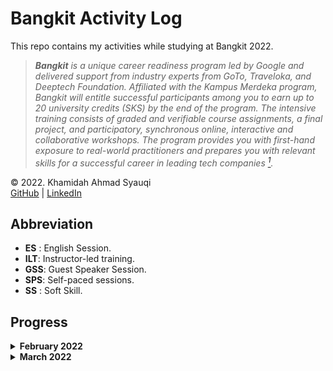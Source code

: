 # Bangkit Activity Log
This repo contains my activities while studying at Bangkit 2022.

> ***Bangkit** is a unique career readiness program led by Google and delivered support from industry experts from GoTo, Traveloka, and Deeptech Foundation. Affiliated with the Kampus Merdeka program, Bangkit will entitle successful participants among you to earn up to 20 university credits (SKS) by the end of the program. The intensive training consists of graded and verifiable course assignments, a final project, and participatory, synchronous online, interactive and collaborative workshops. The program provides you with first-hand exposure to real-world practitioners and prepares you with relevant skills for a successful career in leading tech companies [<sup>1</sup>](https://docs.google.com/document/d/1tPmbupsdIWgxGytBSwH3ZUmCfdIaSsBq8ZCmL47l_d0/preview?pru=AAABfxotgks*sK9Lo88cZxfT4kPNbscbYw#heading=h.ajhjo6miqvhw).*

© 2022. Khamidah Ahmad Syauqi\
[GitHub](https://github.com/syauqi-a/) | [LinkedIn](https://www.linkedin.com/in/kahmadsyauqi/)

## Abbreviation
- **ES** : English Session.
- **ILT**: Instructor-led training.
- **GSS**: Guest Speaker Session.
- **SPS**: Self-paced sessions.
- **SS** : Soft Skill.

## Progress

<details>

  <summary>
    <b>February 2022</b>
  </summary>
  <br>

  > <h4>14<sup>th</sup></h4>
  >
  > Attend to Opening Session and Techinical Briefing Session

  > <h4>15<sup>th</sup></h4>
  > <details>
  >   <summary>
  >     SPS: "<i>Memulai Pemrograman Dengan Python</i>" offered by Dicoding
  >   </summary>
  >   <ul>
  >     <li>Introduction and installing python</li>
  >     <li>Python code writing style guide based on PEP 8</li>
  >     <li>Python data type</li>
  >     <li>Input/Output and Operation in Python</li>
  >   </ul>
  > </details>

  > <h4>16<sup>th</sup></h4>
  > <details>
  >   <summary>
  >     SPS: "<i>Memulai Pemrograman Dengan Python</i>" offered by Dicoding
  >   </summary>
  >   <ul>
  >     <li>Style Guide on Python</li>
  >     <li>Control flow</li>
  >     <li>Error handling</li>
  >     <li>Function and method</li>
  >     <li>Python OOP</li>
  >   </ul>
  > </details>

  > <h4>17<sup>th</sup></h4>
  > <details>
  >   <summary>
  >     SPS: "<i>Memulai Pemrograman Dengan Python</i>" offered by Dicoding
  >   </summary>
  >   <ul>
  >     <li>Unit testing on python</li>
  >     <li>Popular libraries on python</li>
  >   </ul>
  >  </details>
  >  <details>
  >   <summary>
  >     Take the final course exam
  >   </summary>
  >   <a href="https://www.dicoding.com/certificates/N9ZOEKYO0XG5"><i>Course certificate</i> "<b>Memulai Pemrograman Dengan Python</b>" <i>by Dicoding</i></a>
  > </details>

  > <h4>18<sup>th</sup></h4>
  > <details>
  >   <summary>
  >     SPS: "Crash Course on Python" offered by Google (Coursera)
  >   </summary>
  >   <br/>
  >   <blockquote>
  >     Week 1 module:
  >     <ul>
  >       <li>Course introduction</li>
  >     </ul>
  >   </blockquote>
  > </details>

  > <h4>19<sup>th</sup></h4>
  > <details>
  >   <summary>
  >     SPS: "Crash Course on Python" offered by Google (Coursera)
  >   </summary>
  >   <br/>
  >   <blockquote>
  >     Week 1 module:
  >     <ul>
  >       <li>Introduction to Programming</li>
  >       <li>Introduction to Python</li>
  >     </ul>
  >   </blockquote>
  > </details>

  > <h4>20<sup>th</sup></h4>
  > <details>
  >   <summary>
  >     SPS: "Crash Course on Python" offered by Google (Coursera)
  >   </summary>
  >   <br/>
  >   <blockquote>
  >     Week 1 module:
  >     <ul>
  >       <li>Introduction to Python (continue)</li>
  >     </ul>
  >   </blockquote>
  > </details>

  > <h4>21<sup>st</sup></h4>
  > <details>
  >   <summary>
  >     SPS: "Crash Course on Python" offered by Google (Coursera)
  >   </summary>
  >   <br/>
  >   <blockquote>
  >     Week 1 module:
  >     <ul>
  >       <li>Hello world, make first Python script</li>
  >       <li>Modul review (+ take quiz)</li>
  >     </ul>
  >   </blockquote>
  >   <blockquote>
  >     Week 2 module:
  >     <ul>
  >       <li>Expressions and Variables</li>
  >       <li>Functions</li>
  >       <li>Conditionals</li>
  >       <li>Modul review (+ take quiz)</li>
  >     </ul>
  >   </blockquote>
  >   <blockquote>
  >     Week 3 module:
  >     <ul>
  >       <li>While loops</li>
  >     </ul>
  >   </blockquote>
  > </details>
  > <details>
  >   <summary>
  >     ILT: Python IT Automation - Intro to Python, Regex, and Bash Scripting
  >   </summary>
  >   Instructor: Hidayaturrahman
  > </details>

  > <h4>22<sup>nd</sup></h4>
  > <details>
  >   <summary>
  >     SPS: "Crash Course on Python" offered by Google (Coursera)
  >   </summary>
  >   <br/>
  >   <blockquote>
  >     Week 3 module:
  >     <ul>
  >       <li>For loops</li>
  >       <li>Recursion</li>
  >       <li>Modul review (+ take quiz)</li>
  >     </ul>
  >   </blockquote>
  >   <blockquote>
  >     Week 4 module:
  >     <ul>
  >       <li>Strings</li>
  >       <li>Lists and tuples</li>
  >       <li>Dictionaries</li>
  >       <li>Modul review (+ take quiz)</li>
  >     </ul>
  >   </blockquote>
  >   <blockquote>
  >     Week 5 module:
  >     <ul>
  >       <li>Object-oriented Programming</li>
  >       <li>Classes and Methods</li>
  >       <li>Code Reuse: Inheritance and Composition between classes</li>
  >       <li>Module Review</li>
  >     </ul>
  >   </blockquote>
  > </details>

  > <h4>23<sup>rd</sup></h4>
  > <details>
  >   <summary>
  >     SPS: "Crash Course on Python" offered by Google (Coursera)
  >   </summary>
  >   <br/>
  >   <blockquote>
  >     Week 6 module:
  >     <ul>
  >       <li>Writing a Script from the Ground Up</li>
  >       <li>Final Project</li>
  >       <li>Programming Assignment (Final Project: WordCloud)</li>
  >     </ul>
  >     <a href="https://www.coursera.org/account/accomplishments/certificate/NR6X7QCNSF93"><i>Course certificate "Crash Course on Python" offered by Google (Coursera)</i></a>
  >   </blockquote>
  > </details>
  > <details>
  >   <summary>
  >     SPS: "Using Python to Interact with the Operating System" offered by Google (Coursera)
  >   </summary>
  >   <br/>
  >   <blockquote>
  >     Week 1 module:
  >     <ul>
  >       <li>Course Introduction</li>
  >       <li>Getting Ready for Python</li>
  >       <li>Running Python Locally</li>
  >       <li>Automating Tasks Through Programming</li>
  >       <li>Introduction to Qwiklabs</li>
  >       <li>Module Review</li>
  >       <li>Try Qwiklabs and do the assessment</li>
  >   </ul>
  >   </blockquote>
  >   <blockquote>
  >     Week 2 module:
  >     <ul>
  >       <li>Reading and Writing Files</li>
  >       <li>Managing Files and Directories</li>
  >       <li>Reading and Writing CSV Files</li>
  >       <li>Module Review</li>
  >       <li>Qwiklabs Assessment: Handling Files</li>
  >     </ul>
  >   </blockquote>
  > </details>

  > <h4>24<sup>th</sup></h4>
  > <details>
  >   <summary>
  >     SPS: "Using Python to Interact with the Operating System" offered by Google (Coursera)
  >   </summary>
  >   <br/>
  >   <blockquote>
  >     Week 3 module:
  >     <ul>
  >       <li>Regular Expressions</li>
  >       <li>Basic Regular Expressions</li>
  >       <li>Advanced Regular Expressions</li>
  >       <li>Module Review</li>
  >       <li>Qwiklabs Assessment: Working with Regular Expressions</li>
  >     </ul>
  >   </blockquote>
  >   <blockquote>
  >     Week 4 module:
  >     <ul>
  >       <li>Data Streams</li>
  >     </ul>
  >   </blockquote>
  > </details>
  > <details>
  >   <summary>
  >     Attend the Weekly Consultation 1
  >   </summary>
  >   Lead by Stefanie Chandra
  > </details>

  > <h4>25<sup>th</sup></h4>
  > <details>
  >   <summary>
  >     SPS: "Using Python to Interact with the Operating System" offered by Google (Coursera)
  >   </summary>
  >   <br/>
  >   <blockquote>
  >     Week 4 module:
  >     <ul>
  >       <li>Python Subprocesses</li>
  >       <li>Processing Log Files</li>
  >       <li>Module Review</li>
  >       <li>Qwiklabs Assessment: Working with Log Files</li>
  >     </ul>
  >   </blockquote>
  >   <blockquote>
  >     Week 5 module:
  >     <ul>
  >       <li>Simple Tests</li>
  >       <li>Unit Tests</li>
  >       <li>Other Test Concepts</li>
  >       <li>Errors and Exceptions</li>
  >       <li>Module Review</li>
  >       <li>Qwiklabs Assessment: Implementing Unit Testing</li>
  >     </ul>
  >   </blockquote>
  >   <blockquote>
  >     Week 6 module:
  >     <ul>
  >       <li>Interacting with the Command Line Shell</li>
  >       <li>Bash Scripting</li>
  >       <li>Module Review</li>
  >       <li>Qwiklabs Assessment: Editing Files Using Substrings</li>
  >     </ul>
  >   </blockquote>
  >   <blockquote>
  >     Week 7 module:
  >     <ul>
  >       <li>Getting Ready for the Final Project</li>
  >       <li>Course Wrap-Up</li>
  >       <li>Final Project (Qwiklabs Assessment: Log Analysis Using Regular Expressions)</li>
  >     </ul>
  >     <a href="https://www.coursera.org/account/accomplishments/certificate/3AWM83VL2BKJ"><i>Course certificate "Using Python to Interact with the Operating System" offered by Google (Coursera)</i></a>
  >   </blockquote>
  > </details>
  > <details>
  >   <summary>
  >     GSS : 1 - How To be a Professional Software Engineer
  >   </summary>
  >   Speaker: Puja Pramudya
  >
  >   Moderator: Adrianus Yoza Aprilio
  > </details>

</details>

<details>

  <summary>
    <b>March 2022</b>
  </summary>
  <br>

  > <h4>1<sup>st</sup></h4>
  > <details>
  >   <summary>
  >     SPS: "Introduction to Git and GitHub" offered by Google (Coursera)
  >   </summary>
  >   <br/>
  >   <blockquote>
  >     Week 1 module:
  >     <ul>
  >       <li>Course Introduction</li>
  >       <li>Before Version Control</li>
  >       <li>Version Control Systems</li>
  >       <li>Using Git</li>
  >       <li>Module Review</li>
  >       <li>Qwiklabs Assessment: Introduction to Git</li>
  >     </ul>
  >   </blockquote>
  > </details>

  > <h4>2<sup>nd</sup></h4>
  > <details>
  >   <summary>
  >     SPS: "Introduction to Git and GitHub" offered by Google (Coursera)
  >   </summary>
  >   <br/>
  >   <blockquote>
  >     Week 2 module:
  >     <ul>
  >       <li>Advanced Git interaction</li>
  >       <li>Undoing Things</li>
  >       <li>Branching and Merging</li>
  >       <li>Module Review</li>
  >       <li>Qwiklabs Assessment: Merging Branches in Git</li>
  >     </ul>
  >   </blockquote>
  >   <blockquote>
  >     Week 3 module:
  >     <ul>
  >       <li>Introduction to GitHub</li>
  >       <li>Using a Remote Repository</li>
  >       <li>Solving Conflicts</li>
  >       <li>Module Review</li>
  >       <li>Qwiklabs Assessment: Introduction to Github</li>
  >     </ul>
  >   </blockquote>
  >   <blockquote>
  >     Week 4 module:
  >     <ul>
  >       <li>Pull Requests</li>
  >       <li>Code Reviews</li>
  >       <li>Managing Projects</li>
  >       <li>Module Review</li>
  >       <li>Final Project (Qwiklabs Assessment: Pushing Local Commits to Github)</li>
  >       <li>Course Wrap-Up</li>
  >     </ul>
  >     <a href="https://www.coursera.org/account/accomplishments/certificate/KCGYQELGZ6VH"><i>Course certificate "Introduction to Git and GitHub" offered by Google (Coursera)</i></a>
  >   </blockquote>
  > </details>
  > <details>
  >   <summary>
  >     Attend the Weekly Consultation 2
  >   </summary>
  >   Lead by Stefanie Chandra
  > </details>

  > <h4>4<sup>th</sup></h4>
  > <details>
  >   <summary>
  >     GSS : 2 - How to Build a Great Startup
  >   </summary>
  >   Speaker: Imanuel Abraham
  >
  >   Moderator: Hansel Santoso
  > </details>
  > <details>
  >   <summary>
  >     ILT-SS: Time Management
  >   </summary>
  >   Instructor: Kenny Sulaimon
  > </details>

  > <h4>7<sup>th</sup></h4>
  >
  > Attend to Team Meeting 1
  >
  > Fill the SS Assignment "Time Management"
  >
  > <details>
  >   <summary>
  >     SPS: "Troubleshooting and Debugging Techniques" offered by Google (Coursera)
  >   </summary>
  >   <br/>
  >   <blockquote>
  >     Week 1 module:
  >     <ul>
  >       <li>Course Introduction</li>
  >       <li>Introduction to Debugging</li>
  >     </ul>
  >   </blockquote>
  > </details>

  > <h4>8<sup>th</sup></h4>
  > <details>
  >   <summary>
  >     SPS: "Troubleshooting and Debugging Techniques" offered by Google (Coursera)
  >   </summary>
  >   <br/>
  >   <blockquote>
  >     Week 1 module:
  >     <ul>
  >       <li>Understanding the Problem</li>
  >       <li>Binary Searching a Problem</li>
  >       <li>Module Review</li>
  >       <li>Qwiklabs Assessment: Debugging Python Scripts</li>
  >     </ul>
  >   </blockquote>
  >   <blockquote>
  >     Week 2 module:
  >     <ul>
  >       <li>Understanding Slowness</li>
  >       <li>Facing Slow Code</li>
  >       <li>When Slowness Problems Get Complex</li>
  >       <li>Module Review</li>
  >       <li>Qwiklabs Assessment: Performance Tuning in Python Scripts</li>
  >     </ul>
  >   </blockquote>
  > </details>
  > <details>
  >   <summary>
  >     ILT: Python IT Automation - Git Collaboration, Troubleshooting, and Intro to Cloud
  >   </summary>
  >   Instructor: Lingga Aji Andika
  > </details>

  > <h4>9<sup>th</sup></h4>
  > <details>
  >   <summary>
  >     SPS: "Troubleshooting and Debugging Techniques" offered by Google (Coursera)
  >   </summary>
  >   <br/>
  >   <blockquote>
  >     Week 3 module:
  >     <ul>
  >       <li>Why Programs Crash</li>
  >       <li>Code that Crashes</li>
  >       <li>Handling Bigger Incidents</li>
  >       <li>Module Review</li>
  >       <li>Qwiklabs Assessment: Fixing Errors in Python Scripts</li>
  >     </ul>
  >   </blockquote>
  >   <blockquote>
  >     Week 4 module:
  >     <ul>
  >       <li>Managing Computer Resources</li>
  >       <li>Managing Our Time</li>
  >       <li>Making Our Future Lives Easier</li>
  >       <li>Module Review</li>
  >       <li>Final Project (Qwiklabs Assessment: Debugging and Solving Software Problems)</li>
  >       <li>Course Wrap-Up</li>
  >     </ul>
  >     <a href="https://www.coursera.org/account/accomplishments/certificate/UPQGPZYSU2AG"><i>Course certificate "Troubleshooting and Debugging Techniques" offered by Google (Coursera)</i></a>
  >   </blockquote>
  > </details>

  > <h4>10<sup>th</sup></h4>
  > <details>
  >   <summary>
  >     SPS: "Configuration Management and the Cloud" offered by Google (Coursera)
  >   </summary>
  >   <br/>
  >   <blockquote>
  >     Week 1 module:
  >     <ul>
  >       <li>Course Introduction</li>
  >       <li>Introduction to Automation at Scale</li>
  >       <li>Introduction to Puppet</li>
  >       <li>The Building Blocks of Configuration Management</li>
  >       <li>Module Review</li>
  >       <li>Qwiklabs Assessment: Debugging Puppet Installation</li>
  >     </ul>
  >   </blockquote>
  >   <blockquote>
  >     Week 2 module:
  >     <ul>
  >       <li>Deploying Puppet Locally</li>
  >     </ul>
  >   </blockquote>
  > </details>
  > <details>
  >   <summary>
  >     Attend the Weekly Consultation 3
  >   </summary>
  >   Lead by Stefanie Chandra
  > </details>

  > <h4>11<sup>th</sup></h4>
  > <details>
  >   <summary>
  >     SPS: "Configuration Management and the Cloud" offered by Google (Coursera)
  >   </summary>
  >   <br/>
  >   <blockquote>
  >     Week 2 module:
  >     <ul>
  >       <li>Deploying Puppet to Clients</li>
  >       <li>Updating Deployments</li>
  >       <li>Module Review</li>
  >       <li>Qwiklabs Assessment: Deployment Using Puppet</li>
  >     </ul>
  >   </blockquote>
  >   <blockquote>
  >     Week 3 module:
  >     <ul>
  >       <li>Cloud Computing</li>
  >       <li>Managing Instances in the Cloud</li>
  >       <li>Automating Cloud Deployments</li>
  >       <li>Module Review</li>
  >       <li>Qwiklabs Assessment: Create VM template and Automate deployment</li>
  >     </ul>
  >   </blockquote>
  >   <blockquote>
  >     Week 4 module:
  >     <ul>
  >       <li>Building Software for the Cloud</li>
  >       <li>Monitoring and Alerting</li>
  >       <li>Troubleshooting and Debugging</li>
  >       <li>Module Review</li>
  >       <li>Qwiklabs Assessment: Debugging Cloud Deployment</li>
  >       <li>Course Wrap-Up</li>
  >     </ul>
  >     <a href="https://www.coursera.org/account/accomplishments/certificate/QAMYAR6TXLDV"><i>Course certificate "Configuration Management and the Cloud" offered by Google (Coursera)</i></a>
  >   </blockquote>
  > </details>
  > <details>
  >   <summary>
  >     GSS : 3 - Kickstart your career as an Android Developer
  >   </summary>
  >   Speaker: Andrew Kurniadi
  >
  >   Moderator: Cendekia Luthfieta N.
  > </details>
  > <details>
  >   <summary>
  >     ES: Spoken Correspondence
  >   </summary>
  >   Instructor: Kathlyn Grace
  > </details>

  > <h4>14<sup>th</sup></h4>
  > <details>
  >   <summary>
  >     SPS: "Automating Real-World Tasks with Python" offered by Google (Coursera)
  >   </summary>
  >   <br/>
  >   <blockquote>
  >     Week 1 module:
  >     <ul>
  >       <li>Course Introduction</li>
  >       <li>Application Programming Interfaces (APIs)</li>
  >       <li>Manipulating Images</li>
  >       <li>Qwiklabs Assessment: Scale and convert images using PIL</li>
  >     </ul>
  >   </blockquote>
  >   <blockquote>
  >     Week 2 module:
  >     <ul>
  >       <li>Web Applications and Services</li>
  >       <li>Python Requests</li>
  >       <li>Qwiklabs Assessment: Process Text Files with Python Dictionaries and Upload to Running Web Service</li>
  >     </ul>
  >   </blockquote>
  >   <blockquote>
  >     Week 3 module:
  >     <ul>
  >       <li>Sending Emails from Python</li>
  >       <li>Generating PDFs from Python</li>
  >       <li>Qwiklabs Assessment: Automatically Generate a PDF and send it by Email</li>
  >     </ul>
  >   </blockquote>
  > </details>

  > <h4>15<sup>th</sup></h4>
  > <details>
  >   <summary>
  >     SPS: "Automating Real-World Tasks with Python" offered by Google (Coursera)
  >   </summary>
  >   <br/>
  >   <blockquote>
  >     Week 1 module:
  >     <ul>
  >       <li>Final Course Project: Automate updating catalog information (Qwiklabs Assessment)</li>
  >     </ul>
  >     <a href="https://www.coursera.org/account/accomplishments/certificate/ZG3UFE3WUYJY"><i>Course certificate "Automating Real-World Tasks with Python" offered by Google (Coursera)</i></a>
  >   </blockquote>
  >   <a href="https://www.coursera.org/account/accomplishments/specialization/certificate/CXCW47ELJZWD"><i>Specialization certificate "Google IT Automation with Python" offered by Google (Coursera)</i></a>
  > </details>

  > <h4>16<sup>th</sup></h4>
  > <details>
  >   <summary>
  >     SPS: "Mathematics for Machine Learning: Linear Algebra" offered by Imperial College London (Coursera)
  >   </summary>
  >   <br/>
  >   <blockquote>
  >     Week 1 module:
  >     <ul>
  >       <li>Welcome to this course</li>
  >       <li>The relationship between machine learning, linear algebra, and vectors and matrices</li>
  >     </ul>
  >   </blockquote>
  > </details>

  > <h4>17<sup>th</sup></h4>
  > <details>
  >   <summary>
  >     SPS: "Mathematics for Machine Learning: Linear Algebra" offered by Imperial College London (Coursera)
  >   </summary>
  >   <br/>
  >   <blockquote>
  >     Week 1 module:
  >     <ul>
  >       <li>Vectors</li>
  >     </ul>
  >   </blockquote>
  >   <blockquote>
  >     Week 2 module:
  >     <ul>
  >       <li>Finding the size of a vector, its angle, and projection</li>
  >       <li>Changing the reference frame</li>
  >       <li>Doing some real-world vectors examples</li>
  >     </ul>
  >   </blockquote>
  > </details>
  > <details>
  >   <summary>
  >     Attend the Weekly Consultation 4
  >   </summary>
  >   Lead by Stefanie Chandra
  > </details>

  > <h4>18<sup>th</sup></h4>
  > <details>
  >   <summary>
  >     SPS: "Mathematics for Machine Learning: Linear Algebra" offered by Imperial College London (Coursera)
  >   </summary>
  >   <br/>
  >   <blockquote>
  >     Week 3 module:
  >     <ul>
  >       <li>Matrices in linear algebra: operating on vectors</li>
  >       <li>Matrix Inverses</li>
  >     </ul>
  >   </blockquote>
  > </details>

</details>
